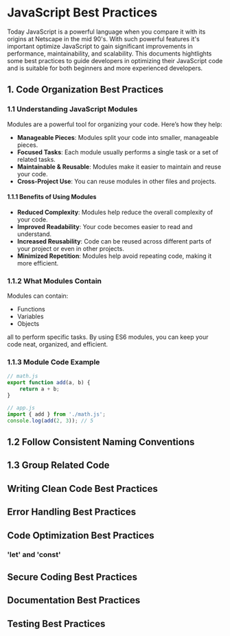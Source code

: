 
# JavaScript Best Practices

Today JavaScript is a powerful language when you compare it with its origins at Netscape in the mid 90's. With such powerful features it's important optimize JavaScript to gain significant improvements in performance, maintainability, and scalability. This documents hightlights some best practices to guide developers in optimizing their JavaScript code and is suitable for both beginners and more experienced developers.

## 1. Code Organization Best Practices

### 1.1 Understanding JavaScript Modules

Modules are a powerful tool for organizing your code. Here’s how they help:

- **Manageable Pieces**: Modules split your code into smaller, manageable pieces.
- **Focused Tasks**: Each module usually performs a single task or a set of related tasks.
- **Maintainable & Reusable**: Modules make it easier to maintain and reuse your code.
- **Cross-Project Use**: You can reuse modules in other files and projects.

#### 1.1.1 Benefits of Using Modules

- **Reduced Complexity**: Modules help reduce the overall complexity of your code.
- **Improved Readability**: Your code becomes easier to read and understand.
- **Increased Reusability**: Code can be reused across different parts of your project or even in other projects.
- **Minimized Repetition**: Modules help avoid repeating code, making it more efficient.

### 1.1.2 What Modules Contain

Modules can contain:

- Functions
- Variables
- Objects

all to perform specific tasks.  By using ES6 modules, you can keep your code neat, organized, and efficient.

### 1.1.3 Module Code Example

```js
// math.js
export function add(a, b) {
    return a + b;
}

// app.js
import { add } from './math.js';
console.log(add(2, 3)); // 5
```

## 1.2 Follow Consistent Naming Conventions

## 1.3 Group Related Code

## Writing Clean Code Best Practices

## Error Handling Best Practices

## Code Optimization Best Practices

### 'let' and 'const'

## Secure Coding Best Practices

## Documentation Best Practices

## Testing Best Practices
